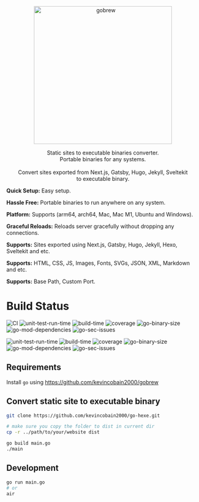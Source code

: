 <p align="center">
  <a href="https://github.com/kevincobain2000/go-hexe">
    <img alt="gobrew" src="https://imgur.com/pCMsDyq.png" width="360">
  </a>
</p>
<p align="center">
  Static sites to executable binaries converter.
  <br>
  Portable binaries for any systems.
  <br>
  <br>
  Convert sites exported from Next.js, Gatsby, Hugo, Jekyll, Sveltekit
  <br>
  to executable binary.
</p>

**Quick Setup:** Easy setup.

**Hassle Free:** Portable binaries to run anywhere on any system.

**Platform:** Supports (arm64, arch64, Mac, Mac M1, Ubuntu and Windows).

**Graceful Reloads:** Reloads server gracefully without dropping any connections.

**Supports:** Sites exported using Next.js, Gatsby, Hugo, Jekyll, Hexo, Sveltekit and etc.

**Supports:** HTML, CSS, JS, Images, Fonts, SVGs, JSON, XML, Markdown and etc.

**Supports:** Base Path, Custom Port.

# Build Status

![CI](https://github.com/kevincobain2000/go-hexe/actions/workflows/build.yml/badge.svg)
![unit-test-run-time](https://coveritup.app/badge?org=kevincobain2000&repo=go-hexe&type=unit-test-run-time&branch=master)
![build-time](https://coveritup.app/badge?org=kevincobain2000&repo=go-hexe&type=build-time&branch=master)
![coverage](https://coveritup.app/badge?org=kevincobain2000&repo=go-hexe&type=coverage&branch=master)
![go-binary-size](https://coveritup.app/badge?org=kevincobain2000&repo=go-hexe&type=go-binary-size&branch=master)
![go-mod-dependencies](https://coveritup.app/badge?org=kevincobain2000&repo=go-hexe&type=go-mod-dependencies&branch=master)
![go-sec-issues](https://coveritup.app/badge?org=kevincobain2000&repo=go-hexe&type=go-sec-issues&branch=master)


![unit-test-run-time](https://coveritup.app/chart?org=kevincobain2000&repo=go-hexe&type=unit-test-run-time&output=svg&width=160&height=160&branch=master&line=fill)
![build-time](https://coveritup.app/chart?org=kevincobain2000&repo=go-hexe&type=build-time&output=svg&width=160&height=160&branch=master&line=fill)
![coverage](https://coveritup.app/chart?org=kevincobain2000&repo=go-hexe&type=coverage&output=svg&width=160&height=160&branch=master&line=fill)
![go-binary-size](https://coveritup.app/chart?org=kevincobain2000&repo=go-hexe&type=go-binary-size&output=svg&width=160&height=160&branch=master&line=fill)
![go-mod-dependencies](https://coveritup.app/chart?org=kevincobain2000&repo=go-hexe&type=go-mod-dependencies&output=svg&width=160&height=160&branch=master&line=fill)
![go-sec-issues](https://coveritup.app/chart?org=kevincobain2000&repo=go-hexe&type=go-sec-issues&output=svg&width=160&height=160&branch=master&line=fill)


## Requirements

Install `go` using https://github.com/kevincobain2000/gobrew


## Convert static site to executable binary

```sh
git clone https://github.com/kevincobain2000/go-hexe.git

# make sure you copy the folder to dist in current dir
cp -r ../path/to/your/website dist

go build main.go
./main
```

## Development

```sh
go run main.go
# or
air
```
